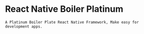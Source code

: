 # React Native Boiler Platinum

```
A Platinum Boiler Plate React Native Framework, Make easy for development apps.
```
